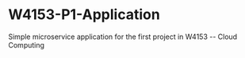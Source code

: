 # W4153-P1-Application
Simple microservice application for the first project in W4153 -- Cloud Computing
